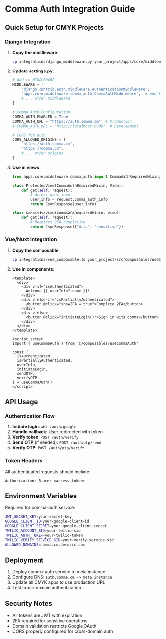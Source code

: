 # Comma Auth Integration Guide

## Quick Setup for CMYK Projects

### Django Integration

1. **Copy the middleware**:
   ```bash
   cp integrations/django_middleware.py your_project/apps/core/middleware/comma_auth.py
   ```

2. **Update settings.py**:
   ```python
   # Add to MIDDLEWARE
   MIDDLEWARE = [
       'django.contrib.auth.middleware.AuthenticationMiddleware',
       'apps.core.middleware.comma_auth.CommaAuthMiddleware',  # Add this
       # ... other middleware
   ]
   
   # Comma Auth Configuration
   COMMA_AUTH_ENABLED = True
   COMMA_AUTH_URL = "https://auth.comma.cm"  # Production
   # COMMA_AUTH_URL = "http://localhost:8000"  # Development
   
   # CORS for auth
   CORS_ALLOWED_ORIGINS = [
       "https://auth.comma.cm",
       "https://comma.cm",
       # ... other origins
   ]
   ```

3. **Use in views**:
   ```python
   from apps.core.middleware.comma_auth import CommaAuthRequiredMixin, Comma2FARequiredMixin
   
   class ProtectedView(CommaAuthRequiredMixin, View):
       def get(self, request):
           # Access user info
           user_info = request.comma_auth_info
           return JsonResponse(user_info)
   
   class SensitiveView(Comma2FARequiredMixin, View):
       def get(self, request):
           # Requires 2FA completion
           return JsonResponse({"data": "sensitive"})
   ```

### Vue/Nuxt Integration

1. **Copy the composable**:
   ```bash
   cp integrations/vue_composable.ts your_project/src/composables/useCommaAuth.ts
   ```

2. **Use in components**:
   ```vue
   <template>
     <div>
       <div v-if="isAuthenticated">
         Welcome {{ userInfo?.name }}!
       </div>
       <div v-else-if="isPartiallyAuthenticated">
         <button @click="show2FA = true">Complete 2FA</button>
       </div>
       <div v-else>
         <button @click="initiateLogin()">Sign in with comma</button>
       </div>
     </div>
   </template>
   
   <script setup>
   import { useCommaAuth } from '@/composables/useCommaAuth'
   
   const { 
     isAuthenticated, 
     isPartiallyAuthenticated,
     userInfo, 
     initiateLogin,
     sendOTP,
     verifyOTP 
   } = useCommaAuth()
   </script>
   ```

## API Usage

### Authentication Flow

1. **Initiate login**: `GET /auth/google`
2. **Handle callback**: User redirected with token
3. **Verify token**: `POST /auth/verify` 
4. **Send OTP** (if needed): `POST /auth/otp/send`
5. **Verify OTP**: `POST /auth/otp/verify`

### Token Headers

All authenticated requests should include:
```
Authorization: Bearer <access_token>
```

## Environment Variables

Required for comma-auth service:

```bash
JWT_SECRET_KEY=your-secret-key
GOOGLE_CLIENT_ID=your-google-client-id
GOOGLE_CLIENT_SECRET=your-google-client-secret
TWILIO_ACCOUNT_SID=your-twilio-sid
TWILIO_AUTH_TOKEN=your-twilio-token
TWILIO_VERIFY_SERVICE_SID=your-verify-service-sid
ALLOWED_DOMAINS=comma.cm,derozic.com
```

## Deployment

1. Deploy comma-auth service to meta instance
2. Configure DNS: `auth.comma.cm -> meta instance`
3. Update all CMYK apps to use production URL
4. Test cross-domain authentication

## Security Notes

- All tokens are JWT with expiration
- 2FA required for sensitive operations
- Domain validation restricts Google OAuth
- CORS properly configured for cross-domain auth